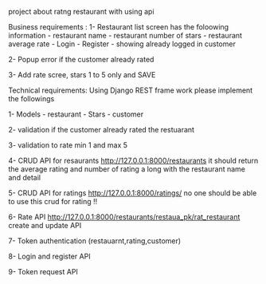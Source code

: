 project about ratng restaurant with using api 


Business requirements :
1- Restaurant list screen has the foloowing information - restaurant name - restaurant number of stars - restaurant average rate - Login - Register - showing already logged in customer

2- Popup error if the customer already rated

3- Add rate scree, stars 1 to 5 only and SAVE




Technical requirements:
Using Django REST frame work please implement the followings

1- Models - restaurant - Stars - customer

2- validation if the customer already rated the restuarant

3- validation to rate min 1 and max 5

4- CRUD API for resaurants http://127.0.0.1:8000/restaurants it should return the average rating and number of rating a long with the restaurant name and detail

5- CRUD API for ratings http://127.0.0.1:8000/ratings/ no one should be able to use this crud for rating !!

6- Rate API http://127.0.0.1:8000/restaurants/restaua_pk/rat_restaurant create and update API

7- Token authentication (restauarnt,rating,customer)

8- Login and register API

9- Token request API


